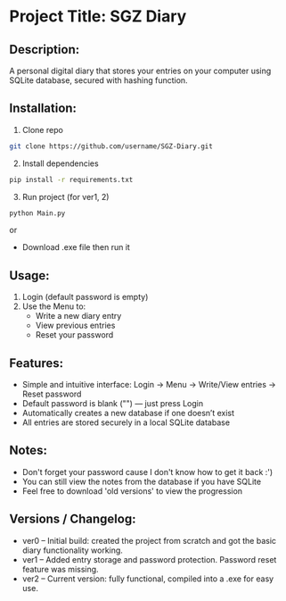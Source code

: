 # Project Title: SGZ Diary 

## Description:
A personal digital diary that stores your entries on your computer using SQLite database, secured with hashing function.

## Installation:
1. Clone repo
```sh
git clone https://github.com/username/SGZ-Diary.git
```
2. Install dependencies
```sh
pip install -r requirements.txt
```
3. Run project (for ver1, 2)
```sh
python Main.py
```

or

- Download .exe file then run it



## Usage:
1. Login (default password is empty)
2. Use the Menu to:
    - Write a new diary entry
    - View previous entries
    - Reset your password

## Features:
- Simple and intuitive interface: Login → Menu → Write/View entries → Reset password
- Default password is blank ("") — just press Login
- Automatically creates a new database if one doesn’t exist
- All entries are stored securely in a local SQLite database

## Notes:
- Don't forget your password cause I don't know how to get it back :')
- You can still view the notes from the database if you have SQLite 
- Feel free to download 'old versions' to view the progression

## Versions / Changelog:
- ver0 – Initial build: created the project from scratch and got the basic diary functionality working.
- ver1 – Added entry storage and password protection. Password reset feature was missing.
- ver2 – Current version: fully functional, compiled into a .exe for easy use.
